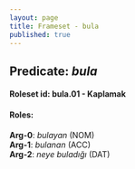 ```yaml
---
layout: page
title: Frameset - bula
published: true
---
```

<h2>Predicate: <i>bula</i></h2>
<h4>Roleset id: bula.01 - Kaplamak<br>
<h4>Roles:</h4>
<b>Arg-0</b>: <i>bulayan</i>  (NOM) <br>
<b>Arg-1</b>: <i>bulanan</i>  (ACC) <br>
<b>Arg-2</b>: <i>neye buladığı</i>  (DAT) <br>
